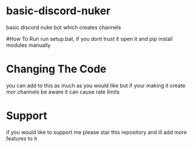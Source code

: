# basic-discord-nuker
basic discord nuke bot which creates channels

#How To Run
run setup.bat, if you dont trust it open it and pip install modules manually

# Changing The Code
you can add to this as much as you would like but if your making it create mor channels be aware it can cause rate limits

# Support
if you would like to support me please star this repository and ill add more features to it
